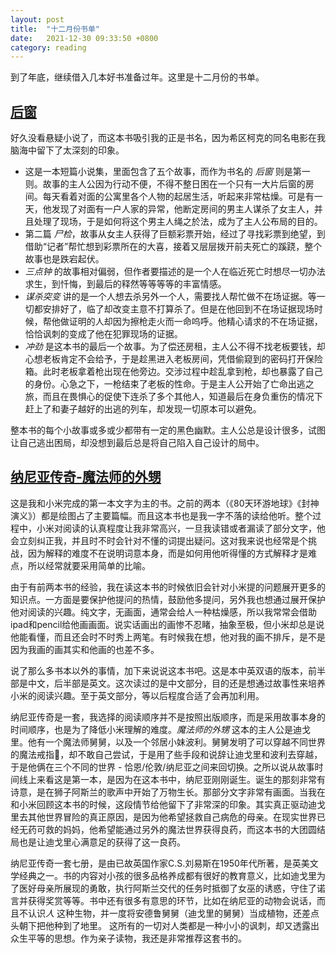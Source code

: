 ```yaml
---
layout: post
title:  "十二月份书单"
date:   2021-12-30 09:33:50 +0800
category: reading
---
```


到了年底，继续借入几本好书准备过年。这里是十二月份的书单。

## [后窗](https://book.douban.com/subject/35068675/)

好久没看悬疑小说了，而这本书吸引我的正是书名，因为希区柯克的同名电影在我脑海中留下了太深刻的印象。

- 这是一本短篇小说集，里面包含了五个故事，而作为书名的 *后窗* 则是第一则。故事的主人公因为行动不便，不得不整日困在一个只有一大片后窗的房间。每天看着对面的公寓里各个人物的起居生活，听起来非常枯燥。可是有一天，他发现了对面有一户人家的异常，他断定房间的男主人谋杀了女主人，并且处理了现场，于是如何将这个男主人绳之於法，成为了主人公布局的目的。
- 第二篇 *尸检*，故事从女主人获得了巨额彩票开始，经过了寻找彩票到绝望，到借助“记者”帮忙想到彩票所在的大喜，接着又层层拨开前夫死亡的蹊跷，整个故事也是跌宕起伏。
- *三点钟* 的故事相对偏弱，但作者要描述的是一个人在临近死亡时想尽一切办法求生，到忏悔，到最后的释然等等等等的丰富情感。
- *谋杀突变* 讲的是一个人想去杀另外一个人，需要找人帮忙做不在场证据。等一切都安排好了，临了却改变主意不打算杀了。但是在他回到不在场证据现场时候，帮他做证明的人却因为擦枪走火而一命呜呼。他精心请求的不在场证据，恰恰讽刺的变成了他在犯罪现场的证据。
- *冲劲* 是这本书的最后一个故事。为了偿还房租，主人公不得不找老板要钱，却心想老板肯定不会给予，于是趁黑进入老板房间，凭借偷窥到的密码打开保险箱。此时老板拿着枪出现在他旁边。交涉过程中趁乱拿到枪，却也暴露了自己的身份。心急之下，一枪结束了老板的性命。于是主人公开始了亡命出逃之旅，而且在畏惧心的促使下连杀了多个其他人，知道最后在身负重伤的情况下赶上了和妻子越好的出逃的列车，却发现一切原本可以避免。

整本书的每个小故事或多或少都带有一定的黑色幽默。主人公总是设计很多，试图让自己逃出困局，却没想到最后总是将自己陷入自己设计的局中。

## [纳尼亚传奇-魔法师的外甥](https://book.douban.com/subject/1461660/)

这是我和小米完成的第一本文字为主的书。之前的两本（《80天环游地球》《封神演义》）都是绘图占了主要篇幅。而且这本书也是我一字不落的读给他听。整个过程中，小米对阅读的认真程度让我非常高兴，一旦我读错或者漏读了部分文字，他会立刻纠正我，并且时不时会针对不懂的词提出疑问。这对我来说也经常是个挑战，因为解释的难度不在说明词意本身，而是如何用他听得懂的方式解释才是难点，所以经常就要采用简单的比喻。

由于有前两本书的经验，我在读这本书的时候依旧会针对小米提的问题展开更多的知识点。一方面是要保护他提问的热情，鼓励他多提问，另外我也想通过展开保护他对阅读的兴趣。纯文字，无画面，通常会给人一种枯燥感，所以我常常会借助ipad和pencil给他画画面。说实话画出的画惨不忍睹，抽象至极，但小米却总是说他能看懂，而且还会时不时秀上两笔。有时候我在想，他对我的画不排斥，是不是因为我画的画其实和他画的也差不多。

说了那么多书本以外的事情，加下来说说这本书吧。这是本中英双语的版本，前半部是中文，后半部是英文。这次读过的是中文部分，目的还是想通过故事性来培养小米的阅读兴趣。至于英文部分，等以后程度合适了会再加利用。

纳尼亚传奇是一套，我选择的阅读顺序并不是按照出版顺序，而是采用故事本身的时间顺序，也是为了降低小米理解的难度。*魔法师的外甥* 这本的主人公是迪戈里。他有一个魔法师舅舅，以及一个邻居小妹波利。舅舅发明了可以穿越不同世界的魔法戒指💍，却不敢自己尝试，于是用了些手段和说辞让迪戈里和波利去穿越，于是他俩在三个不同的世界 - 恰恩/伦敦/纳尼亚之间来回切换。之所以说从故事时间线上来看这是第一本，是因为在这本书中，纳尼亚刚刚诞生。诞生的那刻非常有诗意，是在狮子阿斯兰的歌声中开始了万物生长。那部分文字非常有画面。当我在和小米回顾这本书的时候，这段情节给他留下了非常深的印象。其实真正驱动迪戈里去其他世界冒险的真正原因，是因为他希望拯救自己病危的母亲。在现实世界已经无药可救的妈妈，他希望能通过另外的魔法世界获得良药，而这本书的大团圆结局也是让迪戈里心满意足的获得了这一良药。

纳尼亚传奇一套七册，是由已故英国作家C.S.刘易斯在1950年代所著，是英美文学经典之一。书的内容对小孩的很多品格养成都有很好的教育意义，比如迪戈里为了医好母亲所展现的勇敢，执行阿斯兰交代的任务时抵御了女巫的诱惑，守住了诺言并获得奖赏等等。书中还有很多有意思的环节，比如在纳尼亚的动物会说话，而且不认识*人* 这种生物，并一度将安德鲁舅舅（迪戈里的舅舅）当成植物，还差点头朝下把他种到了地里。 这所有的一切对人类都是一种小小的讽刺，却又透露出众生平等的思想。作为亲子读物，我还是非常推荐这套书的。
